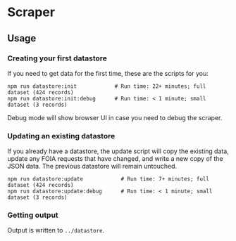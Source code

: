 # Scraper

## Usage

### Creating your first datastore

If you need to get data for the first time, these are the scripts for you:

```
npm run datastore:init            # Run time: 22+ minutes; full dataset (424 records)
npm run datastore:init:debug      # Run time: < 1 minute; small dataset (3 records)
```

Debug mode will show browser UI in case you need to debug the scraper.

### Updating an existing datastore

If you already have a datastore, the update script will copy the existing data, update any FOIA requests that have changed, and write a new copy of the JSON data. The previous datastore will remain untouched.

```
npm run datastore:update            # Run time: 7+ minutes; full dataset (424 records)
npm run datastore:update:debug      # Run time: < 1 minute; small dataset (3 records)
```

### Getting output

Output is written to `../datastore`.
